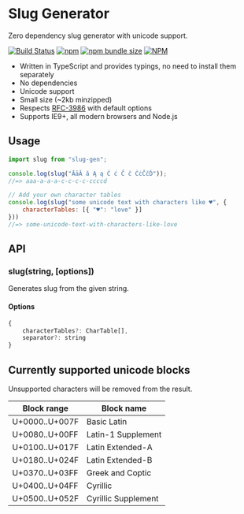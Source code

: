 # Slug Generator
Zero dependency slug generator with unicode support.

[![Build Status](https://travis-ci.org/vidandev/slug-gen.svg?branch=master)](https://travis-ci.org/vidandev/slug-gen)
[![npm](https://img.shields.io/npm/v/slug-gen.svg)](https://www.npmjs.com/package/slug-gen)
[![npm bundle size](https://img.shields.io/bundlephobia/minzip/slug-gen.svg)](https://bundlephobia.com/result?p=slug-gen)
[![NPM](https://img.shields.io/npm/l/slug-gen.svg)](https://github.com/vidandev/slug-gen/blob/master/LICENSE)

- Written in TypeScript and provides typings, no need to install them separately
- No dependencies
- Unicode support
- Small size (~2kb minzipped)
- Respects [RFC-3986](https://tools.ietf.org/html/rfc3986) with default options
- Supports IE9+, all modern browsers and Node.js 

## Usage
```javascript
import slug from "slug-gen";

console.log(slug("ĀāĂ ă Ą ą Ć ć Ĉ ĉ ĊċČčĎ"));
//=> aaa-a-a-a-c-c-c-c-ccccd

// Add your own character tables
console.log(slug("some unicode text with characters like ♥", { 
    characterTables: [{ "♥": "love" }]
}))
//=> some-unicode-text-with-characters-like-love
```

## API
### slug(string, [options])
Generates slug from the given string.

#### Options
```javascript
{
    characterTables?: CharTable[],
    separator?: string
}
```
## Currently supported unicode blocks
Unsupported characters will be removed from the result.

| Block range | Block name |
| ----------- | ---------- |
| U+0000..U+007F | Basic Latin |
| U+0080..U+00FF | Latin-1 Supplement |
| U+0100..U+017F | Latin Extended-A |
| U+0180..U+024F | Latin Extended-B |
| U+0370..U+03FF | Greek and Coptic |
| U+0400..U+04FF | Cyrillic |
| U+0500..U+052F | Cyrillic Supplement |